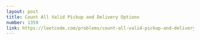 ```yaml
---
layout: post
title: Count All Valid Pickup and Delivery Options
number: 1359
link: https://leetcode.com/problems/count-all-valid-pickup-and-delivery-options
---
```


